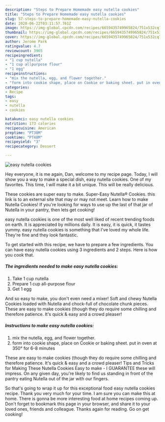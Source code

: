 ```yaml
---
description: "Steps to Prepare Homemade easy nutella cookies"
title: "Steps to Prepare Homemade easy nutella cookies"
slug: 57-steps-to-prepare-homemade-easy-nutella-cookies
date: 2020-06-22T03:11:57.761Z
image: https://img-global.cpcdn.com/recipes/6659435749965824/751x532cq70/easy-nutella-cookies-recipe-main-photo.jpg
thumbnail: https://img-global.cpcdn.com/recipes/6659435749965824/751x532cq70/easy-nutella-cookies-recipe-main-photo.jpg
cover: https://img-global.cpcdn.com/recipes/6659435749965824/751x532cq70/easy-nutella-cookies-recipe-main-photo.jpg
author: Jerome Park
ratingvalue: 4.7
reviewcount: 3965
recipeingredient:
- "1 cup nutella"
- "1 cup allpurpose flour"
- "1 egg"
recipeinstructions:
- "mix the nutella, egg, and flower together."
- "form into cookie shape, place on Cookie or baking sheet. put in oven at 350° for 6-8 minutes"
categories:
- Recipe
tags:
- easy
- nutella
- cookies

katakunci: easy nutella cookies 
nutrition: 173 calories
recipecuisine: American
preptime: "PT30M"
cooktime: "PT48M"
recipeyield: "3"
recipecategory: Dessert

---
```



![easy nutella cookies](https://img-global.cpcdn.com/recipes/6659435749965824/751x532cq70/easy-nutella-cookies-recipe-main-photo.jpg)

Hey everyone, it is me again, Dan, welcome to my recipe page. Today, I will show you a way to make a special dish, easy nutella cookies. One of my favorites. This time, I will make it a bit unique. This will be really delicious.

These cookies are super easy to make. Super-Easy Nutella® Cookies. this link is to an external site that may or may not meet. Learn how to make Nutella Cookies! If you&#39;re looking for ways to use up the last of that jar of Nutella in your pantry, then lets get cooking!

easy nutella cookies is one of the most well liked of recent trending foods on earth. It is appreciated by millions daily. It is easy, it is quick, it tastes yummy. easy nutella cookies is something that I've loved my whole life. They're fine and they look fantastic.


To get started with this recipe, we have to prepare a few ingredients. You can have easy nutella cookies using 3 ingredients and 2 steps. Here is how you cook that.

<!--inarticleads1-->

##### The ingredients needed to make easy nutella cookies:

1. Take 1 cup nutella
1. Prepare 1 cup all-purpose flour
1. Get 1 egg


And so easy to make, you don&#39;t even need a mixer! Soft and chewy Nutella Cookies loaded with Nutella and chock-full of chocolate chunk pieces. These are easy to make cookies (though they do require some chilling and therefore patience. It&#39;s quick &amp; easy and a crowd pleaser! 

<!--inarticleads2-->

##### Instructions to make easy nutella cookies:

1. mix the nutella, egg, and flower together.
1. form into cookie shape, place on Cookie or baking sheet. put in oven at 350° for 6-8 minutes


These are easy to make cookies (though they do require some chilling and therefore patience. It&#39;s quick &amp; easy and a crowd pleaser! Tips and Tricks for Making These Nutella Cookies Easy to make - I GUARANTEE these will impress. On any given day, you&#39;re likely to find us standing in front of the pantry eating Nutella out of the jar with our fingers. 

So that's going to wrap it up for this exceptional food easy nutella cookies recipe. Thank you very much for your time. I am sure you can make this at home. There is gonna be more interesting food at home recipes coming up. Don't forget to bookmark this page in your browser, and share it to your loved ones, friends and colleague. Thanks again for reading. Go on get cooking!
